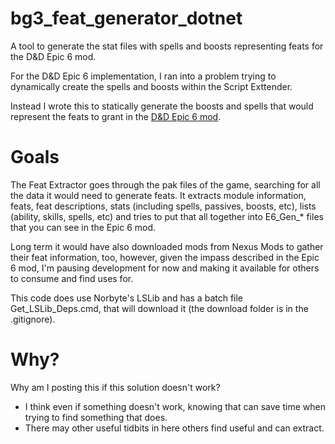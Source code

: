 # bg3_feat_generator_dotnet
A tool to generate the stat files with spells and boosts representing feats for the D&amp;D Epic 6 mod. 

For the D&amp;D Epic 6 implementation, I ran into a problem trying to dynamically create the spells and boosts within the Script Exttender.

Instead I wrote this to statically generate the boosts and spells that would represent the feats to grant in the [D&amp;D Epic 6 mod](https://github.com/FineRedMist/bg3_mod_epic6).

# Goals

The Feat Extractor goes through the pak files of the game, searching for all the data it would need to generate feats. It extracts module information, feats, feat descriptions, stats (including spells, passives, boosts, etc), lists (ability, skills, spells, etc) and tries to put that all together into E6_Gen_* files that you can see in the Epic 6 mod.

Long term it would have also downloaded mods from Nexus Mods to gather their feat information, too, however, given the impass described in the Epic 6 mod, I'm pausing development for now and making it available for others to consume and find uses for.

This code does use Norbyte's LSLib and has a batch file Get_LSLib_Deps.cmd, that will download it (the download folder is in the .gitignore).

# Why?

Why am I posting this if this solution doesn't work?
* I think even if something doesn't work, knowing that can save time when trying to find something that does.
* There may other useful tidbits in here others find useful and can extract.